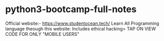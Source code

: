 # python3-bootcamp-full-notes
Official website:- https://www.studentocean.tech/
Learn All Programming language theough this website:
Includes ethical hacking> TAP ON VIEW CODE FOR ONLY "MOBILE USERS"
